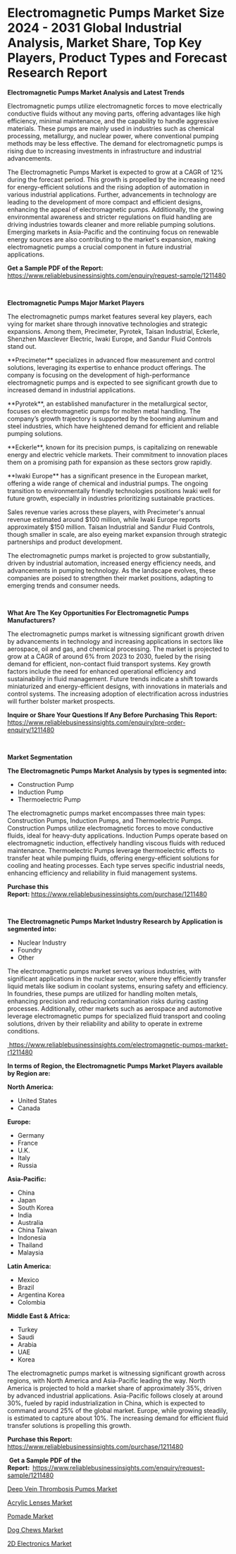<p><h1>Electromagnetic Pumps Market Size 2024 - 2031 Global Industrial Analysis, Market Share, Top Key Players, Product Types and Forecast Research Report</h1></p><p><strong>Electromagnetic Pumps Market Analysis and Latest Trends</strong></p>
<p><p>Electromagnetic pumps utilize electromagnetic forces to move electrically conductive fluids without any moving parts, offering advantages like high efficiency, minimal maintenance, and the capability to handle aggressive materials. These pumps are mainly used in industries such as chemical processing, metallurgy, and nuclear power, where conventional pumping methods may be less effective. The demand for electromagnetic pumps is rising due to increasing investments in infrastructure and industrial advancements.</p><p>The Electromagnetic Pumps Market is expected to grow at a CAGR of 12% during the forecast period. This growth is propelled by the increasing need for energy-efficient solutions and the rising adoption of automation in various industrial applications. Further, advancements in technology are leading to the development of more compact and efficient designs, enhancing the appeal of electromagnetic pumps. Additionally, the growing environmental awareness and stricter regulations on fluid handling are driving industries towards cleaner and more reliable pumping solutions. Emerging markets in Asia-Pacific and the continuing focus on renewable energy sources are also contributing to the market's expansion, making electromagnetic pumps a crucial component in future industrial applications.</p></p>
<p><strong>Get a Sample PDF of the Report:&nbsp;</strong> <a href="https://www.reliablebusinessinsights.com/enquiry/request-sample/1211480?utm_campaign=97&utm_medium=2&utm_source=Github&utm_content=ia&utm_term=17122024&utm_id=electromagnetic-pumps">https://www.reliablebusinessinsights.com/enquiry/request-sample/1211480</a></p>
<p>&nbsp;</p>
<p><strong>Electromagnetic Pumps Major Market Players</strong></p>
<p><p>The electromagnetic pumps market features several key players, each vying for market share through innovative technologies and strategic expansions. Among them, Precimeter, Pyrotek, Taisan Industrial, Eckerle, Shenzhen Maxclever Electric, Iwaki Europe, and Sandur Fluid Controls stand out.</p><p>**Precimeter** specializes in advanced flow measurement and control solutions, leveraging its expertise to enhance product offerings. The company is focusing on the development of high-performance electromagnetic pumps and is expected to see significant growth due to increased demand in industrial applications.</p><p>**Pyrotek**, an established manufacturer in the metallurgical sector, focuses on electromagnetic pumps for molten metal handling. The company’s growth trajectory is supported by the booming aluminum and steel industries, which have heightened demand for efficient and reliable pumping solutions.</p><p>**Eckerle**, known for its precision pumps, is capitalizing on renewable energy and electric vehicle markets. Their commitment to innovation places them on a promising path for expansion as these sectors grow rapidly.</p><p>**Iwaki Europe** has a significant presence in the European market, offering a wide range of chemical and industrial pumps. The ongoing transition to environmentally friendly technologies positions Iwaki well for future growth, especially in industries prioritizing sustainable practices.</p><p>Sales revenue varies across these players, with Precimeter's annual revenue estimated around $100 million, while Iwaki Europe reports approximately $150 million. Taisan Industrial and Sandur Fluid Controls, though smaller in scale, are also eyeing market expansion through strategic partnerships and product development.</p><p>The electromagnetic pumps market is projected to grow substantially, driven by industrial automation, increased energy efficiency needs, and advancements in pumping technology. As the landscape evolves, these companies are poised to strengthen their market positions, adapting to emerging trends and consumer needs.</p></p>
<p>&nbsp;</p>
<p><strong>What Are The Key Opportunities For Electromagnetic Pumps Manufacturers?</strong></p>
<p><p>The electromagnetic pumps market is witnessing significant growth driven by advancements in technology and increasing applications in sectors like aerospace, oil and gas, and chemical processing. The market is projected to grow at a CAGR of around 6% from 2023 to 2030, fueled by the rising demand for efficient, non-contact fluid transport systems. Key growth factors include the need for enhanced operational efficiency and sustainability in fluid management. Future trends indicate a shift towards miniaturized and energy-efficient designs, with innovations in materials and control systems. The increasing adoption of electrification across industries will further bolster market prospects.</p></p>
<p><strong>Inquire or Share Your Questions If Any Before Purchasing This Report:</strong> <a href="https://www.reliablebusinessinsights.com/enquiry/pre-order-enquiry/1211480?utm_campaign=97&utm_medium=2&utm_source=Github&utm_content=ia&utm_term=17122024&utm_id=electromagnetic-pumps">https://www.reliablebusinessinsights.com/enquiry/pre-order-enquiry/1211480</a></p>
<p>&nbsp;</p>
<p><strong>Market Segmentation</strong></p>
<p><strong>The Electromagnetic Pumps Market Analysis by types is segmented into:</strong></p>
<p><ul><li>Construction Pump</li><li>Induction Pump</li><li>Thermoelectric Pump</li></ul></p>
<p><p>The electromagnetic pumps market encompasses three main types: Construction Pumps, Induction Pumps, and Thermoelectric Pumps. Construction Pumps utilize electromagnetic forces to move conductive fluids, ideal for heavy-duty applications. Induction Pumps operate based on electromagnetic induction, effectively handling viscous fluids with reduced maintenance. Thermoelectric Pumps leverage thermoelectric effects to transfer heat while pumping fluids, offering energy-efficient solutions for cooling and heating processes. Each type serves specific industrial needs, enhancing efficiency and reliability in fluid management systems.</p></p>
<p><strong>Purchase this Report:&nbsp;</strong><a href="https://www.reliablebusinessinsights.com/purchase/1211480?utm_campaign=97&utm_medium=2&utm_source=Github&utm_content=ia&utm_term=17122024&utm_id=electromagnetic-pumps">https://www.reliablebusinessinsights.com/purchase/1211480</a></p>
<p>&nbsp;</p>
<p><strong>The Electromagnetic Pumps Market Industry Research by Application is segmented into:</strong></p>
<p><ul><li>Nuclear Industry</li><li>Foundry</li><li>Other</li></ul></p>
<p><p>The electromagnetic pumps market serves various industries, with significant applications in the nuclear sector, where they efficiently transfer liquid metals like sodium in coolant systems, ensuring safety and efficiency. In foundries, these pumps are utilized for handling molten metals, enhancing precision and reducing contamination risks during casting processes. Additionally, other markets such as aerospace and automotive leverage electromagnetic pumps for specialized fluid transport and cooling solutions, driven by their reliability and ability to operate in extreme conditions.</p></p>
<p><a href="https://www.reliablebusinessinsights.com/electromagnetic-pumps-market-r1211480?utm_campaign=97&utm_medium=2&utm_source=Github&utm_content=ia&utm_term=17122024&utm_id=electromagnetic-pumps">&nbsp;https://www.reliablebusinessinsights.com/electromagnetic-pumps-market-r1211480</a></p>
<p><strong>In terms of Region, the Electromagnetic Pumps Market Players available by Region are:</strong></p>
<p>
    <p> <strong> North America: </strong>
        <ul>
            <li>United States</li>
            <li>Canada</li>
        </ul>
        </p> 
    <p> <strong> Europe: </strong>
        <ul>
            <li>Germany</li>
            <li>France</li>
            <li>U.K.</li>
            <li>Italy</li>
            <li>Russia</li>
        </ul>
        </p> 
    <p> <strong> Asia-Pacific: </strong>
        <ul>
            <li>China</li>
            <li>Japan</li>
            <li>South Korea</li>
            <li>India</li>
            <li>Australia</li>
            <li>China Taiwan</li>
            <li>Indonesia</li>
            <li>Thailand</li>
            <li>Malaysia</li>
        </ul>
        </p> 
    <p> <strong> Latin America: </strong>
        <ul>
            <li>Mexico</li>
            <li>Brazil</li>
            <li>Argentina Korea</li>
            <li>Colombia</li>
        </ul>
        </p> 
    <p> <strong> Middle East & Africa: </strong>
        <ul>
            <li>Turkey</li>
            <li>Saudi</li>
            <li>Arabia</li>
            <li>UAE</li>
            <li>Korea</li>
        </ul>
    </p>
    </p>
<p><p>The electromagnetic pumps market is witnessing significant growth across regions, with North America and Asia-Pacific leading the way. North America is projected to hold a market share of approximately 35%, driven by advanced industrial applications. Asia-Pacific follows closely at around 30%, fueled by rapid industrialization in China, which is expected to command around 25% of the global market. Europe, while growing steadily, is estimated to capture about 10%. The increasing demand for efficient fluid transfer solutions is propelling this growth.</p></p>
<p><strong>Purchase this Report: </strong><a href="https://www.reliablebusinessinsights.com/purchase/1211480?utm_campaign=97&utm_medium=2&utm_source=Github&utm_content=ia&utm_term=17122024&utm_id=electromagnetic-pumps">https://www.reliablebusinessinsights.com/purchase/1211480</a></p>
<p>&nbsp;<strong>Get a Sample PDF of the Report:&nbsp;&nbsp;</strong><a href="https://www.reliablebusinessinsights.com/enquiry/request-sample/1211480?utm_campaign=97&utm_medium=2&utm_source=Github&utm_content=ia&utm_term=17122024&utm_id=electromagnetic-pumps">https://www.reliablebusinessinsights.com/enquiry/request-sample/1211480</a></p>
<p><strong></strong></p>
<p><p><a href="https://github.com/stephaniwo144/Market-Research-Report-List-1/blob/main/deep-vein-thrombosis-pumps-market.md?utm_campaign=97&utm_medium=2&utm_source=Github&utm_content=ia&utm_term=17122024&utm_id=electromagnetic-pumps">Deep Vein Thrombosis Pumps Market</a></p><p><a href="https://www.linkedin.com/pulse/a-mkt-nova-vc8zf?utm_campaign=97&utm_medium=2&utm_source=Github&utm_content=ia&utm_term=17122024&utm_id=electromagnetic-pumps">Acrylic Lenses Market</a></p><p><a href="https://www.linkedin.com/pulse/size-share-projected-growth-rate-pomade-marketwith-theprojected-li3mf?utm_campaign=97&utm_medium=2&utm_source=Github&utm_content=ia&utm_term=17122024&utm_id=electromagnetic-pumps">Pomade Market</a></p><p><a href="https://www.linkedin.com/pulse/detailed-market-study-global-dog-chews-industry-2024-2031-xyilf?utm_campaign=97&utm_medium=2&utm_source=Github&utm_content=ia&utm_term=17122024&utm_id=electromagnetic-pumps">Dog Chews Market</a></p><p><a href="https://www.linkedin.com/pulse/2d-electronics-industry-forecast-market-shifts-strategic-imperatives-kzrze?utm_campaign=97&utm_medium=2&utm_source=Github&utm_content=ia&utm_term=17122024&utm_id=electromagnetic-pumps">2D Electronics Market</a></p></p>